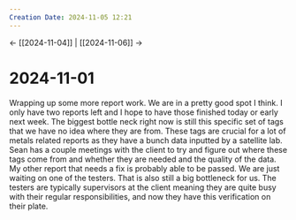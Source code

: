 ```yaml
---
Creation Date: 2024-11-05 12:21
---
```


<- [[2024-11-04]] | [[2024-11-06]]  ->

# 2024-11-01
Wrapping up some more report work. We are in a pretty good spot I think. I only have two reports left and I hope to have those finished today or early next week. The biggest bottle neck right now is still this specific set of tags that we have no idea where they are from. These tags are crucial for a lot of metals related reports as they have a bunch data inputted by a satellite lab. Sean has a couple meetings with the client to try and figure out where these tags come from and whether they are needed and the quality of the data. My other report that needs a fix is probably able to be passed. We are just waiting on one of the testers. That is also still a big bottleneck for us. The testers are typically supervisors at the client meaning they are quite busy with their regular responsibilities, and now they have this verification on their plate.